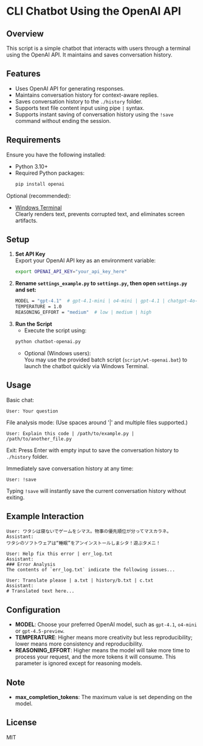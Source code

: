# CLI Chatbot Using the OpenAI API

## Overview
This script is a simple chatbot that interacts with users through a terminal using the OpenAI API. It maintains and saves conversation history.

## Features
- Uses OpenAI API for generating responses.
- Maintains conversation history for context-aware replies.
- Saves conversation history to the `./history` folder.
- Supports text file content input using pipe ` | ` syntax.
- Supports instant saving of conversation history using the `!save` command without ending the session.

## Requirements
Ensure you have the following installed:
- Python 3.10+
- Required Python packages:
  ```bash
  pip install openai
  ```

Optional (recommended):
- [Windows Terminal](https://apps.microsoft.com/detail/windows-terminal/9N0DX20HK701)  
  Clearly renders text, prevents corrupted text, and eliminates screen artifacts.

## Setup
1. **Set API Key**  
   Export your OpenAI API key as an environment variable:
   ```bash
   export OPENAI_API_KEY="your_api_key_here"
   ```
2. **Rename `settings_example.py` to `settings.py`, then open `settings.py` and set:**
   ```bash
   MODEL = "gpt-4.1"  # gpt-4.1-mini | o4-mini | gpt-4.1 | chatgpt-4o-latest | o3 | gpt-4.5-preview
   TEMPERATURE = 1.0
   REASONING_EFFORT = "medium"  # low | medium | high
   ```
3. **Run the Script**
   - Execute the script using:
   ```bash
   python chatbot-openai.py
   ```
   - Optional (Windows users):  
     You may use the provided batch script (`script/wt-openai.bat`) to launch the chatbot quickly via Windows Terminal.

## Usage
Basic chat:

    User: Your question

File analysis mode: (Use spaces around '|' and multiple files supported.)

    User: Explain this code | /path/to/example.py | /path/to/another_file.py

Exit: Press Enter with empty input to save the conversation history to `./history` folder.

Immediately save conversation history at any time:

    User: !save

Typing `!save` will instantly save the current conversation history without exiting.

## Example Interaction
```plaintext
User: ワタシは寝ないでゲームをシマス。物事の優先順位が分ってマスカラネ。
Assistant:
ワタシのソフトウェアは“睡眠”をアンインストールしまシタ！遊ぶタメニ！

User: Help fix this error | err_log.txt
Assistant:
### Error Analysis
The contents of `err_log.txt` indicate the following issues...

User: Translate please | a.txt | history/b.txt | c.txt
Assistant:
# Translated text here...
```

## Configuration
- **MODEL**: Choose your preferred OpenAI model, such as `gpt-4.1`, `o4-mini` or `gpt-4.5-preview`.
- **TEMPERATURE**: Higher means more creativity but less reproducibility; lower means more consistency and reproducibility.
- **REASONING_EFFORT**: Higher means the model will take more time to process your request, and the more tokens it will consume. This parameter is ignored except for reasoning models.

## Note
- **max_completion_tokens**: The maximum value is set depending on the model.

## License
MIT